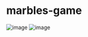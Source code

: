 # marbles-game

![image](https://user-images.githubusercontent.com/73582807/162697525-424e3379-264a-49f7-b156-cd4632be815c.png)
![image](https://user-images.githubusercontent.com/73582807/162698094-d019c330-c1a1-4766-a268-45c2992a9013.png)



